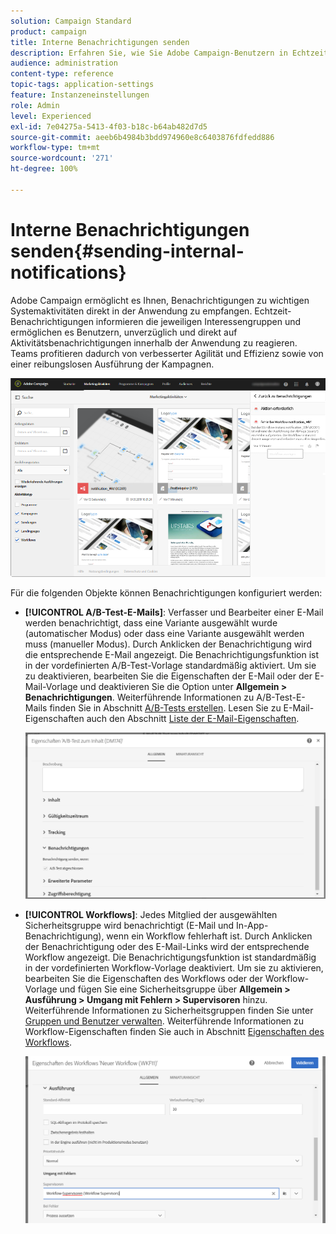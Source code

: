 ```yaml
---
solution: Campaign Standard
product: campaign
title: Interne Benachrichtigungen senden
description: Erfahren Sie, wie Sie Adobe Campaign-Benutzern in Echtzeit Systembenachrichtigungen senden können.
audience: administration
content-type: reference
topic-tags: application-settings
feature: Instanzeneinstellungen
role: Admin
level: Experienced
exl-id: 7e04275a-5413-4f03-b18c-b64ab482d7d5
source-git-commit: aeeb6b4984b3bdd974960e8c6403876fdfedd886
workflow-type: tm+mt
source-wordcount: '271'
ht-degree: 100%

---
```


# Interne Benachrichtigungen senden{#sending-internal-notifications}

Adobe Campaign ermöglicht es Ihnen, Benachrichtigungen zu wichtigen Systemaktivitäten direkt in der Anwendung zu empfangen. Echtzeit-Benachrichtigungen informieren die jeweiligen Interessengruppen und ermöglichen es Benutzern, unverzüglich und direkt auf Aktivitätsbenachrichtigungen innerhalb der Anwendung zu reagieren. Teams profitieren dadurch von verbesserter Agilität und Effizienz sowie von einer reibungslosen Ausführung der Kampagnen.

![](assets/pulse_3.png)

Für die folgenden Objekte können Benachrichtigungen konfiguriert werden:

* **[!UICONTROL A/B-Test-E-Mails]**: Verfasser und Bearbeiter einer E-Mail werden benachrichtigt, dass eine Variante ausgewählt wurde (automatischer Modus) oder dass eine Variante ausgewählt werden muss (manueller Modus). Durch Anklicken der Benachrichtigung wird die entsprechende E-Mail angezeigt. Die Benachrichtigungsfunktion ist in der vordefinierten A/B-Test-Vorlage standardmäßig aktiviert. Um sie zu deaktivieren, bearbeiten Sie die Eigenschaften der E-Mail oder der E-Mail-Vorlage und deaktivieren Sie die Option unter **Allgemein > Benachrichtigungen**. Weiterführende Informationen zu A/B-Test-E-Mails finden Sie in Abschnitt [A/B-Tests erstellen](../../channels/using/designing-an-a-b-test-email.md). Lesen Sie zu E-Mail-Eigenschaften auch den Abschnitt [Liste der E-Mail-Eigenschaften](../../administration/using/configuring-email-channel.md#list-of-email-properties).

   ![](assets/pulse_2.png)

* **[!UICONTROL Workflows]**: Jedes Mitglied der ausgewählten Sicherheitsgruppe wird benachrichtigt (E-Mail und In-App-Benachrichtigung), wenn ein Workflow fehlerhaft ist. Durch Anklicken der Benachrichtigung oder des E-Mail-Links wird der entsprechende Workflow angezeigt. Die Benachrichtigungsfunktion ist standardmäßig in der vordefinierten Workflow-Vorlage deaktiviert. Um sie zu aktivieren, bearbeiten Sie die Eigenschaften des Workflows oder der Workflow-Vorlage und fügen Sie eine Sicherheitsgruppe über **Allgemein > Ausführung > Umgang mit Fehlern > Supervisoren** hinzu. Weiterführende Informationen zu Sicherheitsgruppen finden Sie unter [Gruppen und Benutzer verwalten](../../administration/using/managing-groups-and-users.md). Weiterführende Informationen zu Workflow-Eigenschaften finden Sie auch in Abschnitt [Eigenschaften des Workflows](../../automating/using/managing-execution-options.md).

   ![](assets/pulse_1.png)
